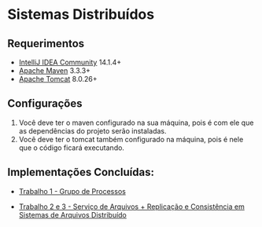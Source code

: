 # Sistemas Distribuídos

## Requerimentos
- [IntelliJ IDEA Community](https://www.jetbrains.com/idea/download/download_thanks.jsp) 14.1.4+
- [Apache Maven](https://maven.apache.org/download.cgi) 3.3.3+
- [Apache Tomcat](https://tomcat.apache.org/download-80.cgi) 8.0.26+

## Configurações 

1. Você deve ter o maven configurado na sua máquina, pois é com ele que as dependências do projeto serão instaladas.
2. Você deve ter o tomcat também configurado na máquina, pois é nele que o código ficará executando.

## Implementações Concluídas:

- [Trabalho 1 - Grupo de Processos](Spread)

- [Trabalho 2 e 3 - Serviço de Arquivos + Replicação e Consistência em Sistemas de Arquivos Distribuído](FileService)

